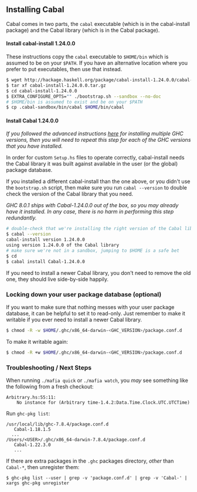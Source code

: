 Installing Cabal
----------------

Cabal comes in two parts, the `cabal` executable (which is in the
cabal-install package) and the Cabal library (which is in the Cabal
package).

#### Install cabal-install 1.24.0.0

These instructions copy the `cabal` executable to `$HOME/bin` which is
assumed to be on your `$PATH`. If you have an alternative location where
you prefer to put executables, then use that instead.

```sh
$ wget http://hackage.haskell.org/package/cabal-install-1.24.0.0/cabal-install-1.24.0.0.tar.gz
$ tar xf cabal-install-1.24.0.0.tar.gz
$ cd cabal-install-1.24.0.0
$ EXTRA_CONFIGURE_OPTS="" ./bootstrap.sh --sandbox --no-doc
# $HOME/bin is assumed to exist and be on your $PATH
$ cp .cabal-sandbox/bin/cabal $HOME/bin/cabal
```

#### Install Cabal 1.24.0.0

*If you followed the advanced instructions
[here](https://github.com/haskell-mafia/mafia/blob/master/doc/ghc.md#advanced-multiple-ghc-versions)
for installing multiple GHC versions, then you will need to repeat this
step for each of the GHC versions that you have installed.*

In order for custom `Setup.hs` files to operate correctly, cabal-install
needs the Cabal library it was built against available in the user (or
the global) package database.

If you installed a different cabal-install than the one above, or you
didn't use the `bootstrap.sh` script, then make sure you run `cabal
--version` to double check the version of the Cabal library that you
need.

*GHC 8.0.1 ships with Cabal-1.24.0.0 out of the box, so you may already
have it installed. In any case, there is no harm in performing this step
redundantly.*

```sh
# double-check that we're installing the right version of the Cabal library
$ cabal --version
cabal-install version 1.24.0.0
using version 1.24.0.0 of the Cabal library
# make sure we're not in a sandbox, jumping to $HOME is a safe bet
$ cd
$ cabal install Cabal-1.24.0.0
```

If you need to install a newer Cabal library, you don't need to remove
the old one, they should live side-by-side happily.

### Locking down your user package database (optional)

If you want to make sure that nothing messes with your user package
database, it can be helpful to set it to read-only. Just remember to
make it writable if you ever need to install a newer Cabal library.

```sh
$ chmod -R -w $HOME/.ghc/x86_64-darwin-<GHC_VERSION>/package.conf.d
```

To make it writable again:

```sh
$ chmod -R +w $HOME/.ghc/x86_64-darwin-<GHC_VERSION>/package.conf.d
```

### Troubleshooting / Next Steps

When running `./mafia quick` or `./mafia watch`, you _may_ see something like the following from a fresh checkout:

```
Arbitrary.hs:55:11:
    No instance for (Arbitrary time-1.4.2:Data.Time.Clock.UTC.UTCTime)
```

Run `ghc-pkg list`:

```
/usr/local/lib/ghc-7.8.4/package.conf.d
   Cabal-1.18.1.5
  ...
/Users/<USER>/.ghc/x86_64-darwin-7.8.4/package.conf.d
   Cabal-1.22.3.0
   ...
```

If there are extra packages in the `.ghc` packages directory, _other_ than `Cabal-*`, then unregister them:

```
$ ghc-pkg list --user | grep -v 'package.conf.d' | grep -v 'Cabal-' | xargs ghc-pkg unregister
```
